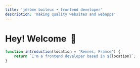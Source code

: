```yaml
---
title: 'jérôme boileux • frontend developer'
description: 'making quality websites and webapps'
---
```


# Hey! Welcome&nbsp; <span role="img" aria-label="hello">👋</span>


```javascript
function introduction(location = 'Rennes, France') {
    return `I'm a frontend developer based in ${location}`;
}